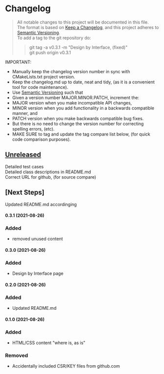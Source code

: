 
# Changelog
> All notable changes to this project will be documented in this file.</br>
The format is based on [Keep a Changelog](https://keepachangelog.com/en/1.0.0/), and this project adheres to [Semantic Versioning](https://semver.org/spec/v2.0.0.html).</br>
> To add a tag to the git repository do:
> > git tag -a v0.3.1 -m "Design by Interface, (fixed)"</br>
> > git push origin v0.3.1
> 

IMPORTANT: 
- Manually keep the changelog version number in sync with CMakeLists.txt project version.<br>
- Keep the changelog.md up to date, neat and tidy, (as it is a convenient tool for code maintenance).<br>
- Use [Semantic Versioning](https://semver.org/spec/v2.0.0.html) such that<br>
- Given a version number MAJOR.MINOR.PATCH, increment the:<br>
- MAJOR version when you make incompatible API changes,<br>
- MINOR version when you add functionality in a backwards compatible manner, and<br>
- PATCH version when you make backwards compatible bug fixes. <br>
- But there is no need to change the version number for correcting spelling errors, (etc).<br>
- MAKE SURE to tag and update the tag compare list below, (for quick code comparison purposes).<br>

## [Unreleased]
Detailed test cases</br>
Detailed class descriptions in README.md</br>
Correct URL for github, (for source compare)</br>

## [Next Steps]
Updated README.md accordinging</br>

#### 0.3.1 (2021-08-26)
### Added
- removed unused content

#### 0.3.0 (2021-08-26)
### Added
- Design by Interface page

#### 0.2.0 (2021-08-26)
### Added
- Updated README.md

#### 0.1.0 (2021-08-26)
### Added
- HTML/CSS content "where is, as is"
### Removed
- Accidentally included CSR/KEY files from github.com

[Unreleased]: https://github.com/perriera/perryanderson-com.git/compare/v0.3.1...HEAD
[0.3.1]: https://github.com/perriera/perryanderson-com.git/compare/v0.3.0...v0.3.1
[0.3.0]: https://github.com/perriera/perryanderson-com.git/compare/v0.2.0...v0.3.0
[0.2.0]: https://github.com/perriera/perryanderson-com.git/compare/v0.1.0...v0.2.0
[0.1.0]: https://github.com/perriera/perryanderson-com.git/releases/tag/v0.1.0
